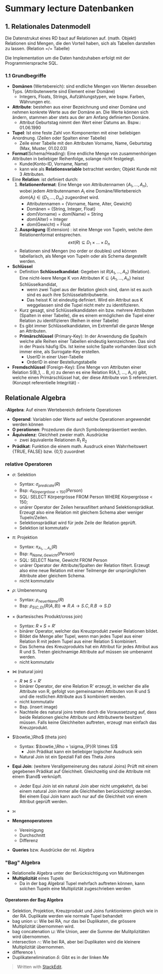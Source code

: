
# Summary lecture Datenbanken

## 1. Relationales Datenmodell

Die Datenstrukut eines RD baut auf Relationen auf. (math. Objekt) 
Relationen sind Mengen, die den Vorteil haben, sich als Tabellen darstellen zu lassen. (Relation =/= Tabelle)

Die Implementation um die Daten handzuhaben erfolgt mit der Programmiersprache SQL.

### 1.1 Grundbegriffe

- **Domänen** (Wertebereich): sind endliche Mengen von Werten desselben Typs. (Attributenwerte sind Element einer Domäne)
	- Integers, Floats, Strings, Aufzählungstypen, wie bspw. Farben, Währungen etc. 
- **Attribute**: bestehen aus einer Bezeichnung und einer Domäne und nehmen konkrete Werte aus der Domäne an. Die Werte können sich ändern, stammen aber stets aus der am Anfang definierten Domäne.
	- Attribut Geburtstag nimmt den Wert einer Datums an. Bspw.: 01.06.1990
- **Tupel**: Ist eine feste Zahl von Komponenten mit einer beliebigen Anordnung. (Zeilen oder Spalten einer Tabelle)
	- Zeile einer Tabelle mit den Attributen Vorname, Name, Geburtstag (Max, Muster, 01.02.03)
- **Format**(Schema/Heading): Eine endliche Menge von zusammenhörigen Attributen in beliebiger Reihenfolge, solange nicht festgelegt.
	- Kunde(Konto-ID, Vorname, Name)
	- kann wie als **Relationsvariable** betrachtet werden; Objekt Kunde mit 3 Attributen. 
- Eine **Relation**: ist definiert durch:
	1. **Relationenformat**: Eine Menge von Attributennamen $\{A_1, ..., A_n\}$, wobei jedem Attributennamen $A_i$ eine Domäne/Wertebereich $dom(A_i)\in \{D_1,...,D_m\}$ zugeordnet wird.
		- Attributennamen = {Vorname, Name, Alter, Gewicht}
		- Domänen = {String, Integer, Float}
		- $dom$(Vorname) = $dom$(Name) = String
		- $dom$(Alter) = Integer
		- $dom$(Gewicht) = Float
	2. **Ausprägung** (Extension) : ist eine Menge von Tupeln, welche dem Relationenformat entsprechen. $$ ext(R) \subseteq D_1 \times ... \times D_n$$
	- Relationen sind Mengen (no order or doubles) und können tabellarisch, als Menge von Tupeln oder als Schema dargestellt werden.
- **Schlüssel**
	- Definition **Schlüsselkandidat**: Gegeben ist $R(A_1, ..., A_n)$ (Relation). Eine nicht-leere Menge K von Attributen $K \subseteq \{ A_1, ..., A_n\}$ heisst Schlüsselkandidat, 
		- wenn zwei Tupel aus der Relation gleich sind, dann ist es auch sind es auch ihre Schlüsselattributwerte.
		- Das heisst K ist eindeutig definiert. Wird ein Attribut aus K weggelassen sind die Tupel nicht mehr zu identifizieren.
	- Kurz gesagt, sind Schlüsselkandidaten ein bzw. mehrere Attributen (Spalten in einer Tabelle), die es einem ermöglichen die Tupel einer Relation zu identifizieren (Reihen in einer Tabelle)
	- Es gibt immer Schlüsselkandidaten, im Extremfall die ganze Menge an Attributen.
	- **Primärschlüssel** (Primary-Key): In der Anwendung die Spalte/n welche alle Reihen einer Tabellen eindeutig kennzeichnen. Das sind in der Praxis häufig IDs. Ist keine solche Spalte vorhanden lässt sich immer eine, als Surrogate-Key erstellen.
		- UserID in einer User-Tabelle
		- OrderID in einer Bestellungstabelle
- **Fremdschlüssel** (Foreign-Key): Eine Menge von Attributen einer Relation S(B_1, .. B_n) zu denen es eine Relation R(A_1, ..., A_n) gibt, welche einen Primärschlüssel hat, der diese Attribute von S referenziert. (Konzept referentielle Integrität)
		- 
## Relationale Algebra
-**Algebra**: Auf einem Wertebereich definierte Operationen
- **Operand**: Variablen oder Werte auf welche Operationen angewendet werden können
- **O perationen**: Prozeduren die durch Symbolerepräsentiert werden.
-  **Äquivalenz**: Gleichheit zweier math. Ausdrücke 
	- zwei äquivalente Relationen $R_1~R_2$
- **Prädikat**: Funktion die einem math. Ausdruck einen Wahrrheitswert {TRUE, FALSE} bzw. {0,1} zuuordnet
### relative Operatoren
- $\sigma$: Selektion
	- Syntax: $\sigma_{predicate}(R)$
	- Bsp: $\sigma_{Körpergrösse\lt150}(Person)$
	- SQL: SELECT Körpergrösse FROM Person WHERE Körpergrösse < 150;
	- unärer Operator der Zeilen herausfiltert anhand Selektionsprädikat. Erzeugt also eine Relation mit gleichem Schema aber weniger Tupeln/Zeilen.
	- Selektionsprädikat wird für jede Zeile der Relation geprüft.
	- Selektion ist kommutativ 
- $\pi$: Projektion
	- Syntax: $\pi_{A_1,..,A_n}(R)$
	- Bsp: $\pi_{Name, Gewicht}(Person)$ 
	- SQL: SELECT Name, Gewicht FROM Person
	- unärer Operator der Attribute/Spalten der Relation filtert. Erzeugt also eine neue Relation mit einer Teilmenge der ursprünglichen Attribute aber gleichem Schema.
	- nicht kommutativ
-  $\rho$: Umbenennung
	- Syntax: $\rho_{neuerName}(R)$ 
	- Bsp: $\rho_{S(C,D)}(R(A,B)) \Rightarrow R.A \rightarrow S.C, R.B \rightarrow S.D$


- $\times$ (kartesisches Produkt/cross join)
	- Syntax: $R \times S = R'$
	- binärer Operator, welcher das Kreuzprodukt zweier Relationen bildet.
	- Bildet die Menge aller Tupel, wenn man jedes Tupel aus einer Relation R mit jedem Tupel aus einer Relation S kombiniert.
	- Das Schema des Kreuzprodukts hat ein Attribut für jedes Attribut aus R und S. Treten gleichnamige Attribute auf müssen sie umbenannt werden.
	- nicht kommutativ
-  $\bowtie$ (natural join)
	- $R \bowtie S = R'$
	- binärer Operator, der eine Relation R' erzeugt, in welcher die alle Attribute von R, gefolgt von gemeinsamen Attributen von R und S und die restlichen Attribute aus S kombiniert werden. 
	- nicht kommutativ
	- Bsp. (insert image)
	- Nachteile des natural joins treten durch die Voraussetzung auf, dass beide Relationen gleiche Attribute und Attributwerte besitzen müssen. Falls keine Gleichheiten auftreten, erzeugt man einfach das Kreuzprodukt. 
- $\bowtie_\Rho$ (theta join)
	- Syntax: $\bowtie_\Rho  = \sigma_{P}(R \times S)$
		- Join Prädikat kann ein beliebiger logischer Ausdruck sein
	- Natural Join ist ein Speziall Fall des Theta Joins
- **Equi Join**: (weitere Verallgemeinerung des natural Joins) Prüft mit einem gegebenen Prädikat auf Gleichheit. Gleichzeitig sind die Attribute mit einem $\and$ verknüpft.
	- Jeder Equi Join ist ein natural Join aber nicht umgekehrt, da bei einem natural Join immer alle Gleichheiten berücksichtigt werden. Bei einem Equi Join kann auch nur auf die Gleichheit von einem Attribut geprüft werden. 
- $\leftouterjoin$
- **Mengenoperatoren**
	- Vereinigung
	- Durchschnitt
	- Differenz
-  **Queries** bzw. Ausdrücke der rel. Algebra

### "Bag" Algebra
- Relationelle Algebra unter der Berücksichtigung von Multimengen
- **Multiplizität** eines Tupels
	- Da in der bag Algebral Tupel mehrfach auftreten können, kann solchen Tupeln eine Multipliztät zugeschrieben werden
#### Operatoren der Bag Algebra
- Selektion, Projektion, Kreuzprodukt und Joins funktionieren gleich wie in der RA. Duplikate werden wie normale Tupel behandelt
- bag union $\cup$: Wie bei RA, nur das bei Duplikaten, die grössere Multiplizität übernommen wird. 
- bag concatenation $\sqcup$: Wie Union, aeer die Summe der Mulitplizitäten wird übernommen.
- intersection $\cap$: Wie bei RA, aber bei Duplikaten wird die kleinere Multiplizität übernommen.
- difference \
- Duplikatenelimination $\delta$: Gibt es in der linken Me
> Written with [StackEdit](https://stackedit.io/).
<!--stackedit_data:
eyJoaXN0b3J5IjpbMTA2NjY5MjE4MywxMDkwMDYxNTM4LC00Mz
QzODQ0NjIsNDc3NzU4ODY3LDE4MjgyMTc2ODUsMTE5NTgzOTU3
LC0xMjMxODM5NzQsLTEyMjExOTc0NzksMTg0NzE2MjQ3OSwtMT
c1MDIyMTM0NiwtMTg1NjE3ODIyLDE1MDk5NTQxMDYsLTIxMDgx
NDE4NzIsLTczMTE5ODE3NCwxODI2MTc2NDcyLC00OTk1NjM0MV
19
-->
